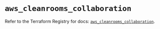 # `aws_cleanrooms_collaboration`

Refer to the Terraform Registry for docs: [`aws_cleanrooms_collaboration`](https://registry.terraform.io/providers/hashicorp/aws/6.12.0/docs/resources/cleanrooms_collaboration).
